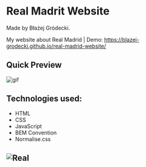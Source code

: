 # Real Madrit Website
Made by Błażej Gródecki. 

My website about Real Madrid | Demo:
https://blazej-grodecki.github.io/real-madrid-website/


## Quick Preview

![gif](images/preview.gif)

## Technologies used:
- HTML
- CSS
- JavaScript
- BEM Convention
- Normalise.css

## ![Real](https://upload.wikimedia.org/wikipedia/en/thumb/5/56/Real_Madrid_CF.svg/800px-Real_Madrid_CF.svg.png)

